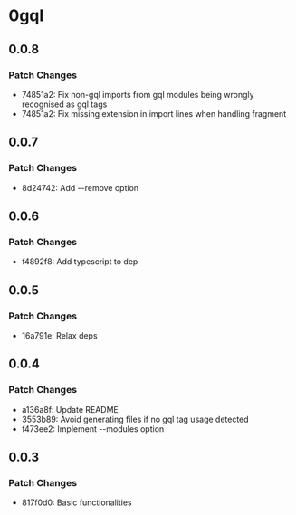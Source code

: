 # 0gql

## 0.0.8

### Patch Changes

- 74851a2: Fix non-gql imports from gql modules being wrongly recognised as gql tags
- 74851a2: Fix missing extension in import lines when handling fragment

## 0.0.7

### Patch Changes

- 8d24742: Add --remove option

## 0.0.6

### Patch Changes

- f4892f8: Add typescript to dep

## 0.0.5

### Patch Changes

- 16a791e: Relax deps

## 0.0.4

### Patch Changes

- a136a8f: Update README
- 3553b89: Avoid generating files if no gql tag usage detected
- f473ee2: Implement --modules option

## 0.0.3

### Patch Changes

- 817f0d0: Basic functionalities
